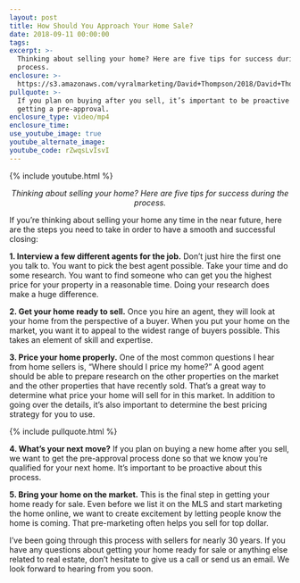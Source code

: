 ```yaml
---
layout: post
title: How Should You Approach Your Home Sale?
date: 2018-09-11 00:00:00
tags:
excerpt: >-
  Thinking about selling your home? Here are five tips for success during the
  process.
enclosure: >-
  https://s3.amazonaws.com/vyralmarketing/David+Thompson/2018/David+Thompson+and+Associates+%257C+Every+Corner+Realty-+How+Should+You+Approach+Your+Home+Sale%253F.mp4
pullquote: >-
  If you plan on buying after you sell, it’s important to be proactive by
  getting a pre-approval.
enclosure_type: video/mp4
enclosure_time:
use_youtube_image: true
youtube_alternate_image:
youtube_code: rZwqsLvIsvI
---
```


{% include youtube.html %}

<p style="text-align: center;"><em>Thinking about selling your home? Here are five tips for success during the process.</em></p>

If you’re thinking about selling your home any time in the near future, here are the steps you need to take in order to have a smooth and successful closing:

**1. Interview a few different agents for the job.** Don’t just hire the first one you talk to. You want to pick the best agent possible. Take your time and do some research. You want to find someone who can get you the highest price for your property in a reasonable time. Doing your research does make a huge difference.

**2. Get your home ready to sell.** Once you hire an agent, they will look at your home from the perspective of a buyer. When you put your home on the market, you want it to appeal to the widest range of buyers possible. This takes an element of skill and expertise.

**3. Price your home properly.** One of the most common questions I hear from home sellers is, “Where should I price my home?” A good agent should be able to prepare research on the other properties on the market and the other properties that have recently sold. That’s a great way to determine what price your home will sell for in this market. In addition to going over the details, it’s also important to determine the best pricing strategy for you to use.

{% include pullquote.html %}

**4. What’s your next move?** If you plan on buying a new home after you sell, we want to get the pre-approval process done so that we know you’re qualified for your next home. It’s important to be proactive about this process.

**5. Bring your home on the market.** This is the final step in getting your home ready for sale. Even before we list it on the MLS and start marketing the home online, we want to create excitement by letting people know the home is coming. That pre-marketing often helps you sell for top dollar.

I’ve been going through this process with sellers for nearly 30 years. If you have any questions about getting your home ready for sale or anything else related to real estate, don’t hesitate to give us a call or send us an email. We look forward to hearing from you soon.